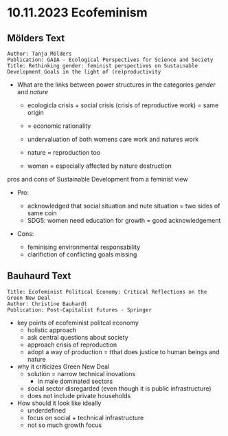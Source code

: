 # 10.11.2023 Ecofeminism

## Mölders Text

```
Author: Tanja Mölders
Publication: GAIA - Ecological Perspectives for Science and Society
Title: Rethinking gender: feminist perspectives on Sustainable Development Goals in the light of (re)productivity
```



- What are the links between power structures in the categories *gender* and *nature*

    - ecologicla crisis + social crisis (crisis of reproductive work) = same origin

    - = economic rationality

    - undervaluation of both womens care work and natures work

    - nature = reproduction too

    - women = especially affected by nature destruction

pros and cons of Sustainable Development from a feminist view

- Pro:

    - acknowledged that social situation and nute situation = two sides of same coin
    - SDG5: women need education for growth = good acknowledgement

- Cons:

    - feminising environmental responsability
    - clarifiction of conflicting goals missing



## Bauhaurd Text

```
Title: Ecofeminist Political Economy: Critical Reflections on the Green New Deal
Author: Christine Bauhardt
Publication: Post-Capitalist Futures - Springer
```



- key points of ecofeminist politcal economy
    - holistic approach
    - ask central questions about society
    - approach crisis of reproduction
    - adopt a way of production = tthat does justice to human beings and nature
- why it criticizes Green New Deal
    - solution = narrow technical inovations
        - in male dominated sectors
    - social sector disregarded (even though it is public infrastructure)
    - does not include private households
- How should it look like ideally
    - underdefined
    - focus on social + technical infrastructure
    - not so much growth focus


